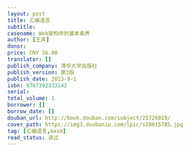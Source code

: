 ```yaml
---
layout: post
title: 汇编语言
subtitle: 
casename: Web架构师的基本素养
author: [王爽]
donor: 
price: CNY 36.00
translator: []
publish_company: 清华大学出版社
publish_version: 第3版
publish_date: 2013-9-1
isbn: 9787302333142
serial: 
total_volume: 1
borrower: []
borrow_date: []
douban_url: http://book.douban.com/subject/25726019/
cover_path: https://img3.doubanio.com/lpic/s28015785.jpg
tag: [汇编语言,masm]
read_status: 读过
---
```

